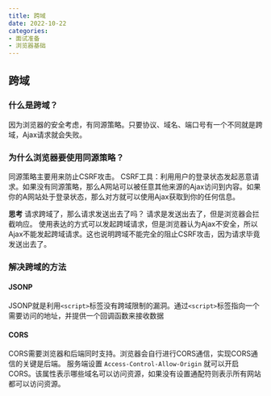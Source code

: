 ```yaml
---
title: 跨域
date: 2022-10-22
categories: 
- 面试准备
- 浏览器基础
---
```


## 跨域

### 什么是跨域？
因为浏览器的安全考虑，有同源策略。只要协议、域名、端口号有一个不同就是跨域，Ajax请求就会失败。

### 为什么浏览器要使用同源策略？
同源策略主要用来防止CSRF攻击。
CSRF工具：利用用户的登录状态发起恶意请求。如果没有同源策略，那么A网站可以被任意其他来源的Ajax访问到内容。如果你的A网站处于登录状态，那么对方就可以使用Ajax获取到你的任何信息。

**思考**
请求跨域了，那么请求发送出去了吗？
请求是发送出去了，但是浏览器会拦截响应。
使用表达的方式可以发起跨域请求，但是浏览器认为Ajax不安全，所以Ajax不能发起跨域请求。这也说明跨域不能完全的阻止CSRF攻击，因为请求毕竟发送出去了。

### 解决跨域的方法

#### JSONP
JSONP就是利用`<script>`标签没有跨域限制的漏洞。通过`<script>`标签指向一个需要访问的地址，并提供一个回调函数来接收数据

#### CORS
CORS需要浏览器和后端同时支持。浏览器会自行进行CORS通信，实现CORS通信的关键是后端。
服务端设置 `Access-Control-Allow-Origin` 就可以开启 CORS。该属性表示哪些域名可以访问资源，如果没有设置通配符则表示所有网站都可以访问资源。